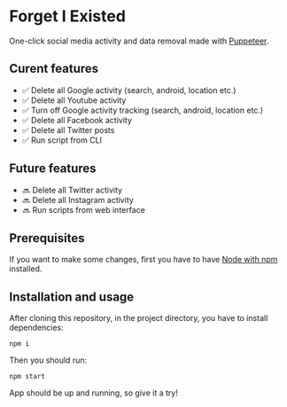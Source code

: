 # Forget I Existed

One-click social media activity and data removal made with [Puppeteer](https://github.com/puppeteer/puppeteer).

## Curent features

- ✅  Delete all Google activity (search, android, location etc.)
- ✅  Delete all Youtube activity
- ✅  Turn off Google activity tracking (search, android, location etc.)
- ✅  Delete all Facebook activity
- ✅  Delete all Twitter posts
- ✅  Run script from CLI

## Future features

- 🔜 Delete all Twitter activity
- 🔜 Delete all Instagram activity
- 🔜 Run scripts from web interface

## Prerequisites

If you want to make some changes, first you have to have [Node with npm](https://nodejs.org/en/) installed.

## Installation and usage

After cloning this repository, in the project directory, you have to install dependencies:

```
npm i
```

Then you should run:

```
npm start
```

App should be up and running, so give it a try!

